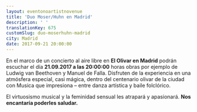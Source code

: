 ```yaml
---
layout: eventonoartistnovenue
title: 'Duo Moser/Huhn en Madrid'
description: ' '
translationKey: 675
customSlug: duo-moserhuhn-madrid
city: Madrid
date: 2017-09-21 20:00:00
---
```


   En el marco de un concierto al aire libre en <strong>El Olivar en Madrid</strong> podrán escuchar el día <strong>21.09.2017 a las 20:00:00</strong> horas obras por ejemplo de Ludwig van Beethoven y Manuel de Falla. Disfruten de la experiencia en una atmósfera especial, casi mágica, dentro del centenario olivar de la ciudad con Musica que impresiona – entre danza artística y baile folclórico.

El virtuosismo musical y la feminidad sensual les atrapará y apasionará. <strong>Nos encantaría poderles saludar.</strong>  
